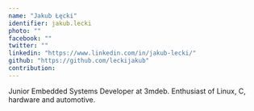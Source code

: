 ```yaml
---
name: "Jakub Łęcki"
identifier: jakub.lecki
photo: ""
facebook: ""
twitter: ""
linkedin: "https://www.linkedin.com/in/jakub-lecki/"
github: "https://github.com/leckijakub"
contribution:
---
```

Junior Embedded Systems Developer at 3mdeb.
Enthusiast of Linux, C, hardware and automotive.
